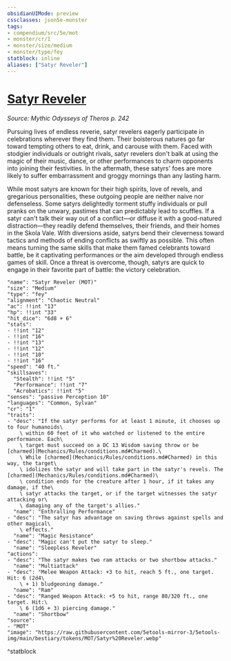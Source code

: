 ```yaml
---
obsidianUIMode: preview
cssclasses: json5e-monster
tags:
- compendium/src/5e/mot
- monster/cr/1
- monster/size/medium
- monster/type/fey
statblock: inline
aliases: ["Satyr Reveler"]
---
```

# [Satyr Reveler](Mechanics\bestiary\fey/satyr-reveler-mot.md)
*Source: Mythic Odysseys of Theros p. 242*  

Pursuing lives of endless reverie, satyr revelers eagerly participate in celebrations wherever they find them. Their boisterous natures go far toward tempting others to eat, drink, and carouse with them. Faced with stodgier individuals or outright rivals, satyr revelers don't balk at using the magic of their music, dance, or other performances to charm opponents into joining their festivities. In the aftermath, these satyrs' foes are more likely to suffer embarrassment and groggy mornings than any lasting harm.

While most satyrs are known for their high spirits, love of revels, and gregarious personalities, these outgoing people are neither naive nor defenseless. Some satyrs delightedly torment stuffy individuals or pull pranks on the unwary, pastimes that can predictably lead to scuffles. If a satyr can't talk their way out of a conflict—or diffuse it with a good-natured distraction—they readily defend themselves, their friends, and their homes in the Skola Vale. With diversions aside, satyrs bend their cleverness toward tactics and methods of ending conflicts as swiftly as possible. This often means turning the same skills that make them famed celebrants toward battle, be it captivating performances or the aim developed through endless games of skill. Once a threat is overcome, though, satyrs are quick to engage in their favorite part of battle: the victory celebration.

```statblock
"name": "Satyr Reveler (MOT)"
"size": "Medium"
"type": "fey"
"alignment": "Chaotic Neutral"
"ac": !!int "13"
"hp": !!int "33"
"hit_dice": "6d8 + 6"
"stats":
- !!int "12"
- !!int "16"
- !!int "13"
- !!int "12"
- !!int "10"
- !!int "16"
"speed": "40 ft."
"skillsaves":
  "Stealth": !!int "5"
  "Performance": !!int "7"
  "Acrobatics": !!int "5"
"senses": "passive Perception 10"
"languages": "Common, Sylvan"
"cr": "1"
"traits":
- "desc": "If the satyr performs for at least 1 minute, it chooses up to four humanoids\
    \ within 60 feet of it who watched or listened to the entire performance. Each\
    \ target must succeed on a DC 13 Wisdom saving throw or be [charmed](Mechanics/Rules/conditions.md#Charmed).\
    \ While [charmed](Mechanics/Rules/conditions.md#Charmed) in this way, the target\
    \ idolizes the satyr and will take part in the satyr's revels. The [charmed](Mechanics/Rules/conditions.md#Charmed)\
    \ condition ends for the creature after 1 hour, if it takes any damage, if the\
    \ satyr attacks the target, or if the target witnesses the satyr attacking or\
    \ damaging any of the target's allies."
  "name": "Enthralling Performance"
- "desc": "The satyr has advantage on saving throws against spells and other magical\
    \ effects."
  "name": "Magic Resistance"
- "desc": "Magic can't put the satyr to sleep."
  "name": "Sleepless Reveler"
"actions":
- "desc": "The satyr makes two ram attacks or two shortbow attacks."
  "name": "Multiattack"
- "desc": "Melee Weapon Attack: +3 to hit, reach 5 ft., one target. Hit: 6 (2d4\
    \ + 1) bludgeoning damage."
  "name": "Ram"
- "desc": "Ranged Weapon Attack: +5 to hit, range 80/320 ft., one target. Hit:\
    \ 6 (1d6 + 3) piercing damage."
  "name": "Shortbow"
"source":
- "MOT"
"image": "https://raw.githubusercontent.com/5etools-mirror-3/5etools-img/main/bestiary/tokens/MOT/Satyr%20Reveler.webp"
```
^statblock